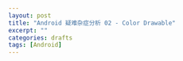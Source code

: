 ```yaml
---
layout: post
title: "Android 疑难杂症分析 02 - Color Drawable"
excerpt: ""
categories: drafts
tags: [Android]
---
```


